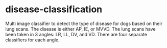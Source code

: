 # disease-classification
Multi image classifier to detect the type of disease for dogs based on their lung scans. The disease is either AP, IE, or MVVD. 
The lung scans have been taken in 3 angles: LR, LL, DV, and VD. There are four separate classifiers for each angle.
